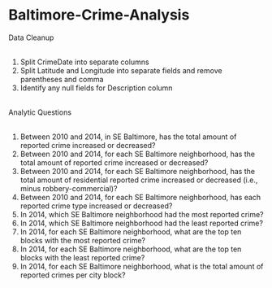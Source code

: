 # Baltimore-Crime-Analysis
Data Cleanup<br><br>
1. Split CrimeDate into separate columns
2. Split Latitude and Longitude into separate fields and remove parentheses and comma
3. Identify any null fields for Description column<br><br>

Analytic Questions<br><br>
1. Between 2010 and 2014, in SE Baltimore, has the total amount of reported crime increased or decreased?<br>
2. Between 2010 and 2014, for each SE Baltimore neighborhood, has the total amount of reported crime increased or decreased?<br>
3. Between 2010 and 2014, for each SE Baltimore neighborhood, has the total amount of residential reported crime increased or decreased (i.e., minus robbery-commercial)?<br>
4. Between 2010 and 2014, for each SE Baltimore neighborhood, has each reported crime type increased or decreased?<br>
5. In 2014, which SE Baltimore neighborhood had the most reported crime?<br>
6. In 2014, which SE Baltimore neighborhood had the least reported crime?<br>
7. In 2014, for each SE Baltimore neighborhood, what are the top ten blocks with the most reported crime?<br>
8. In 2014, for each SE Baltimore neighborhood, what are the top ten blocks with the least reported crime?<br>
9. In 2014, for each SE Baltimore neighborhood, what is the total amount of reported crimes per city block?<br>
